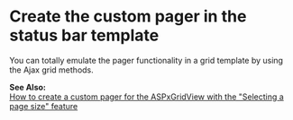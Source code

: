 # Create the custom pager in the status bar template


<p>You can totally emulate the pager functionality in a grid template by using the Ajax grid methods.</p><p><strong>See Also:</strong><br />
<a href="https://www.devexpress.com/Support/Center/p/E1738">How to create a custom pager for the ASPxGridView with the "Selecting a page size" feature</a></p>

<br/>


